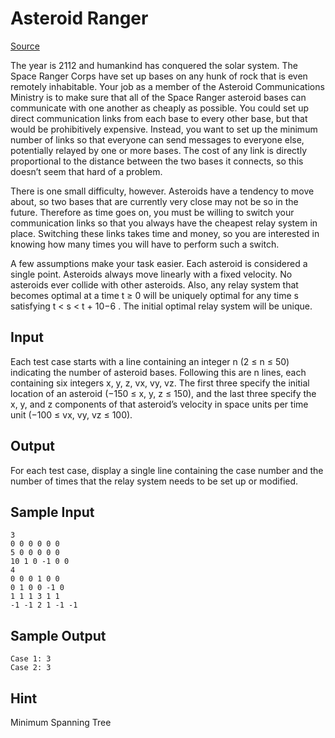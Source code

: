 # Asteroid Ranger
[Source](https://icpcarchive.ecs.baylor.edu/index.php?option=com_onlinejudge&Itemid=8&page=show_problem&problem=4037 "The 2012 ACM ICPC Warsaw World Final") 

The year is 2112 and humankind has conquered the solar system. The Space Ranger Corps have set
up bases on any hunk of rock that is even remotely inhabitable. Your job as a member of the Asteroid
Communications Ministry is to make sure that all of the Space Ranger asteroid bases can communicate
with one another as cheaply as possible. You could set up direct communication links from each base to
every other base, but that would be prohibitively expensive. Instead, you want to set up the minimum
number of links so that everyone can send messages to everyone else, potentially relayed by one or more
bases. The cost of any link is directly proportional to the distance between the two bases it connects,
so this doesn’t seem that hard of a problem.

There is one small difficulty, however. Asteroids have a tendency to move about, so two bases that
are currently very close may not be so in the future. Therefore as time goes on, you must be willing to
switch your communication links so that you always have the cheapest relay system in place. Switching
these links takes time and money, so you are interested in knowing how many times you will have to
perform such a switch.

A few assumptions make your task easier. Each asteroid is considered a single point. Asteroids
always move linearly with a fixed velocity. No asteroids ever collide with other asteroids. Also, any
relay system that becomes optimal at a time t ≥ 0 will be uniquely optimal for any time s satisfying
t < s < t + 10−6
. The initial optimal relay system will be unique.

## Input
Each test case starts with a line containing an integer n (2 ≤ n ≤ 50) indicating the number of asteroid
bases. Following this are n lines, each containing six integers x, y, z, vx, vy, vz. The first three specify
the initial location of an asteroid (−150 ≤ x, y, z ≤ 150), and the last three specify the x, y, and z
components of that asteroid’s velocity in space units per time unit (−100 ≤ vx, vy, vz ≤ 100).

## Output
For each test case, display a single line containing the case number and the number of times that the
relay system needs to be set up or modified.

## Sample Input
    3
    0 0 0 0 0 0
    5 0 0 0 0 0
    10 1 0 -1 0 0
    4
    0 0 0 1 0 0
    0 1 0 0 -1 0
    1 1 1 3 1 1
    -1 -1 2 1 -1 -1

## Sample Output
    Case 1: 3
    Case 2: 3
    
## Hint
Minimum Spanning Tree 
